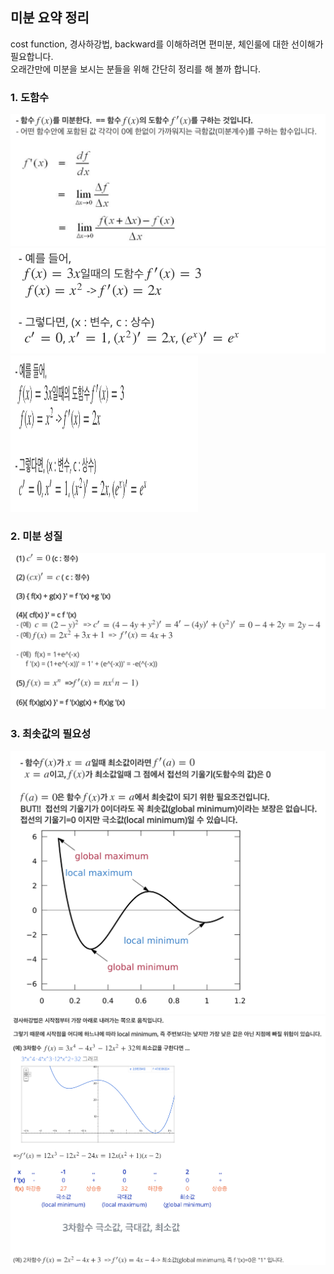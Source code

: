 ## 미분 요약 정리
cost function, 경사하강법, backward를 이해하려면 편미분, 체인룰에 대한 선이해가 필요합니다.<br>
오래간만에 미분을 보시는 분들을 위해 간단히 정리를 해 볼까 합니다. <br>

### 1. 도함수
![도함수](./image-math/1-derivative.png)
![도함수](./image-math/2-derivative.png)
<img src="./image-math/2-derivative.png" width=300 height=250>

### 2. 미분 성질
![도함수](./image-math/3-derivative.png)

### 3. 최솟값의 필요성
![도함수](./image-math/4-derivative.png)
![도함수](./image-math/5-derivative.png)
